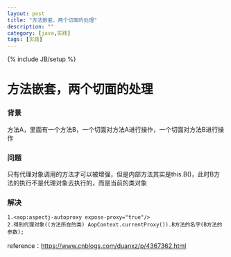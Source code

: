 ```yaml
---
layout: post
title: "方法嵌套，两个切面的处理"
description: ""
category: [java,实践]
tags: [实践]
---
```

{% include JB/setup %}

# 方法嵌套，两个切面的处理

### 背景

方法A，里面有一个方法B，一个切面对方法A进行操作，一个切面对方法B进行操作

### 问题

只有代理对象调用的方法才可以被增强，但是内部方法其实是this.B()，此时B方法的执行不是代理对象去执行的，而是当前的类对象

### 解决

```
1.<aop:aspectj-autoproxy expose-proxy="true"/>
2.得到代理对象((方法所在的类) AopContext.currentProxy()).B方法的名字(B方法的参数);
```

reference：https://www.cnblogs.com/duanxz/p/4367362.html